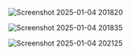 ![Screenshot 2025-01-04 201820](https://github.com/user-attachments/assets/c304c105-074b-4bf2-821c-be4b6341c600)

![Screenshot 2025-01-04 201835](https://github.com/user-attachments/assets/12359c5c-022e-47e4-81eb-6c1c63997567)


![Screenshot 2025-01-04 202125](https://github.com/user-attachments/assets/fde5dffb-b6ce-4773-806e-9e4121a2b7c9)
